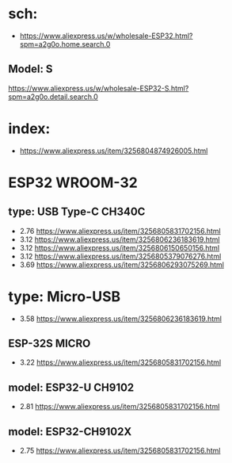 # sch:
- https://www.aliexpress.us/w/wholesale-ESP32.html?spm=a2g0o.home.search.0
## Model: S
https://www.aliexpress.us/w/wholesale-ESP32-S.html?spm=a2g0o.detail.search.0


# index:
- https://www.aliexpress.us/item/3256804874926005.html

# ESP32 WROOM-32

## type: USB Type-C CH340C
- 2.76 https://www.aliexpress.us/item/3256805831702156.html
- 3.12 https://www.aliexpress.us/item/3256806236183619.html
- 3.12 https://www.aliexpress.us/item/3256806150650156.html
- 3.12 https://www.aliexpress.us/item/3256805379076276.html
- 3.69 https://www.aliexpress.us/item/3256806293075269.html

# type: Micro-USB
- 3.58 https://www.aliexpress.us/item/3256806236183619.html

## ESP-32S MICRO
- 3.22 https://www.aliexpress.us/item/3256805831702156.html

## model: ESP32-U CH9102
- 2.81 https://www.aliexpress.us/item/3256805831702156.html

## model: ESP32-CH9102X
- 2.75 https://www.aliexpress.us/item/3256805831702156.html

